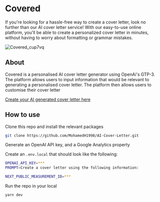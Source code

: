 # Covered

If you're looking for a hassle-free way to create a cover letter, look no further than our AI cover letter service! With our easy-to-use online platform, you'll be able to create a personalized cover letter in minutes, without having to worry about formatting or grammar mistakes.

![Covered_cup7vq](https://user-images.githubusercontent.com/87046460/203141190-8f2e0831-00b6-4e71-8222-acb8290347a6.png)

## About

Covered is a personalised AI cover letter generator using OpenAi's GTP-3. The platform allows users to input information that would be relevant to generating a personalised cover letter. The platform then allows users to customise their cover letter

[Create your AI generated cover letter here](https://cover-letter-ai.netlify.app/)

## How to use

Clone this repo and install the relevant packages

```bash
git clone https://github.com/MohamedH1998/AI-Cover-Letter.git
```

Generate an OpenAI API key, and a Google Analytics property

Create an `.env.local` that should look like the following:

```bash
OPENAI_API_KEY=***
PROMPT=Create a cover letter using the following information:

NEXT_PUBLIC_MEASUREMENT_ID=***
```

Run the repo in your local
```bash
yarn dev
```


